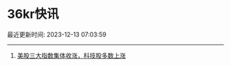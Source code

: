 # 36kr快讯

最近更新时间: 2023-12-13 07:03:59

--- 
1. [美股三大指数集体收涨，科技股多数上涨](https://www.36kr.com/newsflashes/2558365129579908) 
